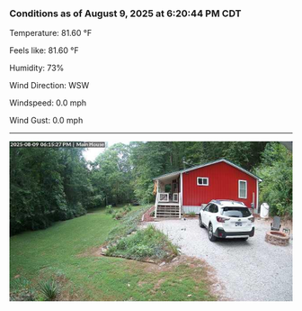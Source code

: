### Conditions as of August 9, 2025 at 6:20:44 PM CDT 

Temperature: 81.60 &deg;F

Feels like: 81.60 &deg;F

Humidity: 73%

Wind Direction: WSW

Windspeed: 0.0 mph

Wind Gust: 0.0 mph

---

<img src="./images/latest.jpeg"/>

